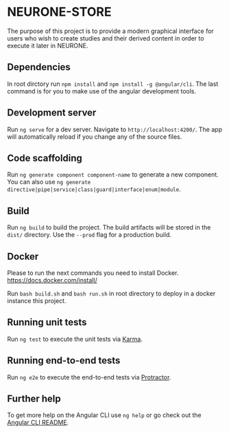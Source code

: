# NEURONE-STORE

The purpose of this project is to provide a modern graphical interface for users who wish to create studies and their derived content in order to execute it later in NEURONE.

## Dependencies

In root dirctory run `npm install` and `npm install -g @angular/cli`. The last command is for you to make use of the angular development tools.

## Development server

Run `ng serve` for a dev server. Navigate to `http://localhost:4200/`. The app will automatically reload if you change any of the source files.

## Code scaffolding

Run `ng generate component component-name` to generate a new component. You can also use `ng generate directive|pipe|service|class|guard|interface|enum|module`.

## Build

Run `ng build` to build the project. The build artifacts will be stored in the `dist/` directory. Use the `--prod` flag for a production build.

## Docker

Please to run the next commands you need to install Docker. https://docs.docker.com/install/

Run `bash build.sh` and `bash run.sh` in root directory to deploy in a docker instance this project.

## Running unit tests

Run `ng test` to execute the unit tests via [Karma](https://karma-runner.github.io).

## Running end-to-end tests

Run `ng e2e` to execute the end-to-end tests via [Protractor](http://www.protractortest.org/).

## Further help

To get more help on the Angular CLI use `ng help` or go check out the [Angular CLI README](https://github.com/angular/angular-cli/blob/master/README.md).
